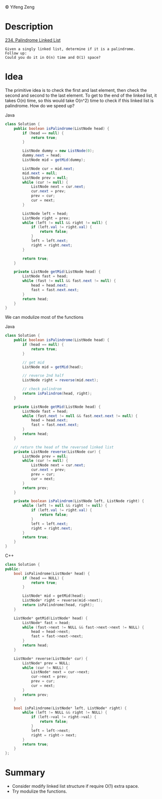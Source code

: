 &copy; Yifeng Zeng

# Description

[234. Palindrome Linked List](https://leetcode.com/problems/palindrome-linked-list/description/)
```
Given a singly linked list, determine if it is a palindrome.
Follow up:
Could you do it in O(n) time and O(1) space?
```

# Idea

The primitive idea is to check the first and last element, then check the second and second to the last element. To get to the end of the linked list, it takes O(n) time, so this would take O(n^2) time to check if this linked list is palindrome. How do we speed up?

Java
```java
class Solution {
    public boolean isPalindrome(ListNode head) {
        if (head == null) {
            return true;
        }

        ListNode dummy = new ListNode(0);
        dummy.next = head;
        ListNode mid = getMid(dummy);

        ListNode cur = mid.next;
        mid.next = null;
        ListNode prev = null;
        while (cur != null) {
            ListNode next = cur.next;
            cur.next = prev;
            prev = cur;
            cur = next;
        }

        ListNode left = head;
        ListNode right = prev;
        while (left != null && right != null) {
            if (left.val != right.val) {
                return false;
            }
            left = left.next;
            right = right.next;
        }

        return true;
    }

    private ListNode getMid(ListNode head) {
        ListNode fast = head;
        while (fast != null && fast.next != null) {
            head = head.next;
            fast = fast.next.next;
        }
        return head;
    }
}
```

We can modulize most of the functions

Java
```java
class Solution {
    public boolean isPalindrome(ListNode head) {
        if (head == null) {
            return true;
        }

        // get mid
        ListNode mid = getMid(head);

        // reverse 2nd half
        ListNode right = reverse(mid.next);

        // check palindrom
        return isPalindrom(head, right);
    }

    private ListNode getMid(ListNode head) {
        ListNode fast = head;
        while (fast.next != null && fast.next.next != null) {
            head = head.next;
            fast = fast.next.next;
        }
        return head;
    }

    // return the head of the reversed linked list
    private ListNode reverse(ListNode cur) {
        ListNode prev = null;
        while (cur != null) {
            ListNode next = cur.next;
            cur.next = prev;
            prev = cur;
            cur = next;
        }
        return prev;
    }

    private boolean isPalindrom(ListNode left, ListNode right) {
        while (left != null && right != null) {
            if (left.val != right.val) {
                return false;
            }
            left = left.next;
            right = right.next;
        }
        return true;
    }
}
```

C++
```cpp
class Solution {
public:
    bool isPalindrome(ListNode* head) {
        if (head == NULL) {
            return true;
        }

        ListNode* mid = getMid(head);
        ListNode* right = reverse(mid->next);
        return isPalindrome(head, right);
    }

    ListNode* getMid(ListNode* head) {
        ListNode* fast = head;
        while (fast->next != NULL && fast->next->next != NULL) {
            head = head->next;
            fast = fast->next->next;
        }
        return head;
    }

    ListNode* reverse(ListNode* cur) {
        ListNode* prev = NULL;
        while (cur != NULL) {
            ListNode* next = cur->next;
            cur->next = prev;
            prev = cur;
            cur = next;
        }
        return prev;
    }

    bool isPalindrome(ListNode* left, ListNode* right) {
        while (left != NULL && right != NULL) {
            if (left->val != right->val) {
                return false;
            }
            left = left->next;
            right = right-> next;
        }
        return true;
    }
};
```


# Summary
- Consider modify linked list structure if require O(1) extra space.
- Try modulize the functions.
